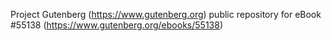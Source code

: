 Project Gutenberg (https://www.gutenberg.org) public repository for
eBook #55138 (https://www.gutenberg.org/ebooks/55138)
